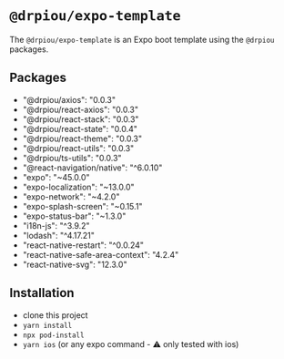 # `@drpiou/expo-template`

The `@drpiou/expo-template` is an Expo boot template using the `@drpiou` packages.

## Packages

- "@drpiou/axios": "0.0.3"
- "@drpiou/react-axios": "0.0.3"
- "@drpiou/react-stack": "0.0.3"
- "@drpiou/react-state": "0.0.4"
- "@drpiou/react-theme": "0.0.3"
- "@drpiou/react-utils": "0.0.3"
- "@drpiou/ts-utils": "0.0.3"
- "@react-navigation/native": "^6.0.10"
- "expo": "~45.0.0"
- "expo-localization": "~13.0.0"
- "expo-network": "~4.2.0"
- "expo-splash-screen": "~0.15.1"
- "expo-status-bar": "~1.3.0"
- "i18n-js": "^3.9.2"
- "lodash": "^4.17.21"
- "react-native-restart": "^0.0.24"
- "react-native-safe-area-context": "4.2.4"
- "react-native-svg": "12.3.0"

## Installation

- clone this project
- `yarn install`
- `npx pod-install`
- `yarn ios` (or any expo command - ⚠️ only tested with ios)
